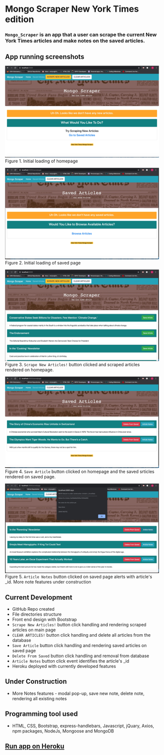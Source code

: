 # Mongo Scraper New York Times edition

### `Mongo_Scraper` is an app that a user can scrape the current New York Times articles and make notes on the saved articles. 

## App running screenshots
![figure1](./public/assets/images/initial_home.jpg)
Figure 1. Initial loading of homepage

![figure2](./public/assets/images/initial_saved.jpg)
Figure 2. Initial loading of saved page

![figure3](./public/assets/images/scraped.jpg)
Figure 3. `Scrape New Articles!` button clicked and scraped articles rendered on homepage.

![figure4](./public/assets/images/saved.jpg)
Figure 4. `Save Article` button clicked on homepage and the saved srticles rendered on saved page.

![figure5](./public/assets/images/note_alert.jpg)
Figure 5. `Article Notes` button clicked on saved page alerts with article's _id. More note features under construction


## Current Development
- GitHub Repo created
- File directories structure
- Front end design with Bootstrap
- `Scrape New Articles!` button click handling and rendering scraped articles on main page
- `CLEAR ARTICLES!` button click handling and delete all articles from the database
- `Save Article` button click handling and rendering saved articles on saved page
- `Delete From Saved` button click handling and removal from database
- `Article Notes` button click event identifies the article's _id
- Heroku deployed with currently developed features

## Under Construction
- More Notes features - modal pop-up, save new note, delete note, rendering all existing notes

## Programming tool used
- HTML, CSS, Bootstrap, express-handlebars, Javascript, jQuary, Axios, npm packages, NodeJs, Mongoose and MongoDB

## [Run app on Heroku](https://pure-sierra-54185.herokuapp.com/)